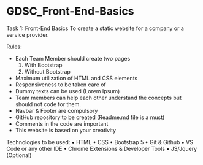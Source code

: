 # GDSC_Front-End-Basics

Task 1: Front-End Basics
To create a static website for a company or a service provider.


Rules:
- Each Team Member should create two pages
	1. With Bootstrap
	2. Without Bootstrap
- Maximum utilization of HTML and CSS elements
- Responsiveness to be taken care of
- Dummy texts can be used (Lorem Ipsum)
- Team members can help each other understand the concepts but should not code for them.
- Navbar & Footer are compulsory
- GitHub repository to be created (Readme.md file is a must)
- Comments in the code are important
- This website is based on your creativity


Technologies to be used:
• HTML 
• CSS
• Bootstrap 5
• Git & Github
• VS Code or any other IDE
• Chrome Extensions & Developer Tools
• JS/Jquery (Optional)

